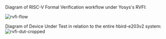 Diagram of RISC-V Formal Verification workflow under Yosys's RVFI:


![rvfi-flow](https://github.com/user-attachments/assets/f595b617-04b8-4215-ac28-aa285bb53b2c)


Diagram of Device Under Test in relation to the entire hbird-e203v2 system:
![rvfi-dut-cropped](https://github.com/user-attachments/assets/4869f08b-9225-424e-9b21-1c50efe34ba1)

